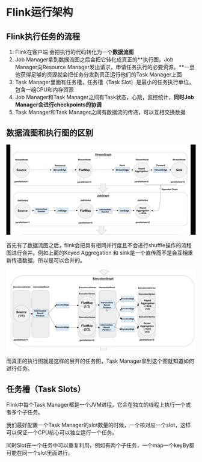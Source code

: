 # Flink运行架构

## Flink执行任务的流程

1. Flink在客户端 会把执行的代码转化为一个**数据流图**
2. Job Manager拿到数据流图之后会把它转化成真正的**执行图，Job Manager向Resource Manager发出请求，申请任务执行的必要资源。**一旦他获得足够的资源就会把任务分发到真正运行他们的Task Manager上面
3. Task Manager里面有任务槽，任务槽（Task Slot）是最小的任务执行单位，包含一组CPU和内存资源
4. Job Manager和Task Manager之间有Task状态，心跳，监控统计，**同时Job Manager会进行checkpoints的协调**
5. Task Manager和Task Manager之间有数据流的传递，可以互相交换数据

## 数据流图和执行图的区别

![image-20220427054928637](images/image-20220427054928637.png)

首先有了数据流图之后，flink会把具有相同并行度且不会进行shuffle操作的流程图进行合并。例如上面的Keyed Aggregation 和 sink是一个直传而不是会互相重新传递数据，所以是可以合并的。

![image-20220427055640800](images/image-20220427055640800.png)

而真正的执行图就是这样的展开的任务图，Task Manager拿到这个图就知道如何进行任务。

## 任务槽（Task Slots）

Flink中每个Task Manager都是一个JVM进程，它会在独立的线程上执行一个或者多个子任务。

我们最好配置一个Task Manager的slot数量的时候，一个核对应一个slot，这样可以保证一个CPU核心可以独立运行一个任务。

同时Slot在一个任务中可以重复利用，例如有两个子任务，一个map一个keyBy都可能在同一个slot里面进行。

